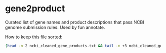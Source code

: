 # gene2product
Curated list of gene names and product descriptions that pass NCBI genome submission rules. Used by fun annotate.

How to keep this file sorted:
```bash
(head -n 2 ncbi_cleaned_gene_products.txt && tail -n +3 ncbi_cleaned_gene_products.txt | sort) > ncbi_cleaned_gene_products.sorted.txt
```
